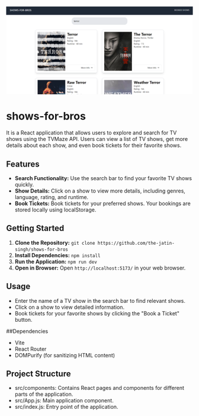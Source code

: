 ![Screenshot](./screenshot.png)

# shows-for-bros

It is a React application that allows users to explore and search for TV shows using the TVMaze API. Users can view a list of TV shows, get more details about each show, and even book tickets for their favorite shows.

## Features

- **Search Functionality:** Use the search bar to find your favorite TV shows quickly.
- **Show Details:** Click on a show to view more details, including genres, language, rating, and runtime.
- **Book Tickets:** Book tickets for your preferred shows. Your bookings are stored locally using localStorage.

## Getting Started

1. **Clone the Repository:**
   ```git clone https://github.com/the-jatin-singh/shows-for-bros```
2. **Install Dependencies:**
   ```npm install```
3. **Run the Application:**
   ```npm run dev```
4. **Open in Browser:**
   Open ```http://localhost:5173/``` in your web browser.

## Usage
- Enter the name of a TV show in the search bar to find relevant shows.
- Click on a show to view detailed information.
- Book tickets for your favorite shows by clicking the "Book a Ticket" button.

##Dependencies
- Vite
- React Router
- DOMPurify (for sanitizing HTML content)

## Project Structure
- src/components: Contains React pages and components for different parts of the application.
- src/App.js: Main application component.
- src/index.js: Entry point of the application.
